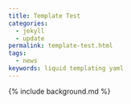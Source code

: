 ```yaml
---
title: Template Test
categories:
  - jekyll
  - update
permalink: template-test.html
tags:
  - news
keywords: liquid templating yaml  
---  
```

{% include background.md %}  